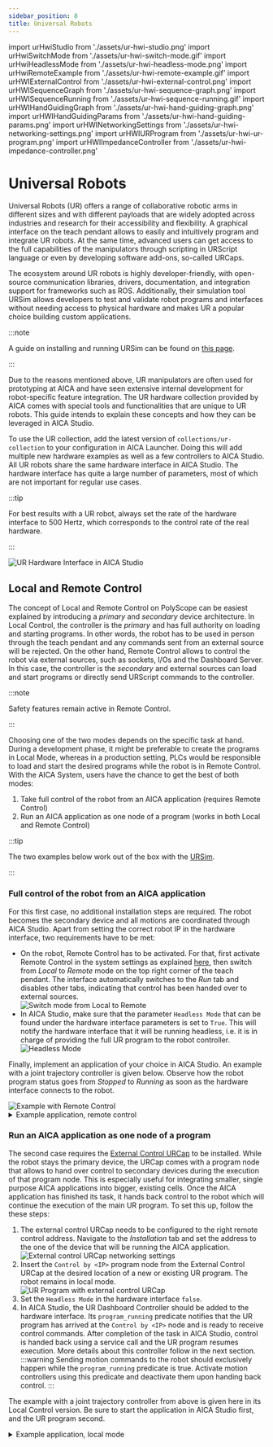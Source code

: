 ```yaml
---
sidebar_position: 8
title: Universal Robots
---
```


import urHwiStudio from './assets/ur-hwi-studio.png'
import urHwiSwitchMode from './assets/ur-hwi-switch-mode.gif'
import urHwiHeadlessMode from './assets/ur-hwi-headless-mode.png'
import urHwiRemoteExample from './assets/ur-hwi-remote-example.gif'
import urHWIExternalControl from './assets/ur-hwi-external-control.png'
import urHWISequenceGraph from './assets/ur-hwi-sequence-graph.png'
import urHWISequenceRunning from './assets/ur-hwi-sequence-running.gif'
import urHWIHandGuidingGraph from './assets/ur-hwi-hand-guiding-graph.png'
import urHWIHandGuidingParams from './assets/ur-hwi-hand-guiding-params.png'
import urHWINetworkingSettings from './assets/ur-hwi-networking-settings.png'
import urHWIURProgram from './assets/ur-hwi-ur-program.png'
import urHWIImpedanceController from './assets/ur-hwi-impedance-controller.png'

# Universal Robots

Universal Robots (UR) offers a range of collaborative robotic arms in different sizes and with different payloads that
are widely adopted across industries and research for their accessibility and flexibility. A graphical interface on the
teach pendant allows to easily and intuitively program and integrate UR robots. At the same time, advanced users can get
access to the full capabilities of the manipulators through scripting in URScript language or even by developing
software add-ons, so-called URCaps.

The ecosystem around UR robots is highly developer-friendly, with open-source communication libraries, drivers,
documentation, and integration support for frameworks such as ROS. Additionally, their simulation tool URSim allows
developers to test and validate robot programs and interfaces without needing access to physical hardware and makes
UR a popular choice building custom applications.

:::note

A guide on installing and running URSim can be found on [this page](./ur-sim-guide.md).

:::

Due to the reasons mentioned above, UR manipulators are often used for prototyping at AICA and have seen extensive
internal development for robot-specific feature integration. The UR hardware collection provided by AICA comes with
special tools and functionalities that are unique to UR robots. This guide intends to explain these concepts and how
they can be leveraged in AICA Studio.

To use the UR collection, add the latest version of `collections/ur-collection` to your configuration in AICA Launcher.
Doing this will add multiple new hardware examples as well as a few controllers to AICA Studio. All UR robots share the
same hardware interface in AICA Studio. The hardware interface has quite a large number of parameters, most of which are
not important for regular use cases.

:::tip

For best results with a UR robot, always set the rate of the hardware interface to 500 Hertz, which corresponds to the
control rate of the real hardware.

:::

<div class="text--center">
  <img src={urHwiStudio} alt="UR Hardware Interface in AICA Studio" />
</div>

<!-- TO ADD, TBD:

- use of the dashboard controller with local mode and the program node to hand back control between AICA and UR
- use of the UR impedance controller and hand guiding controller to leverage UR Force mode from AICA Studio
- use of the dashboard server to observe GPIOs, set payload, zero ft sensor etc -->

<!-- # Hardware Interface

TBD: There is already a [page](../../concepts/building-blocks/hardware-interfaces.md) on hardware interfaces. Are these
two conflicting? Should we link to this one?

Within the context of AICA Studio, but also in ROS, hardware interfaces are used as middleware between controllers and
actual hardware. In other words, they are tasked with two-way communication of commands and state feedback between the
robot and the controller that usually lies above. -->

## Local and Remote Control

The concept of Local and Remote Control on PolyScope can be easiest explained by introducing a _primary_ and _secondary_
device architecture. In Local Control, the controller is the _primary_ and has full authority on loading and starting
programs. In other words, the robot has to be used in person through the teach pendant and any commands sent from an
external source will be rejected. On the other hand, Remote Control allows to control the robot via external sources,
such as sockets, I/Os and the Dashboard Server. In this case, the controller is the _secondary_ and external sources can
load and start programs or directly send URScript commands to the controller.

:::note

Safety features remain active in Remote Control.

:::

Choosing one of the two modes depends on the specific task at hand. During a development phase, it might be preferable
to create the programs in Local Mode, whereas in a production setting, PLCs would be responsible to load and start the
desired programs while the robot is in Remote Control. With the AICA System, users have the chance to get the best
of both modes:

1. Take full control of the robot from an AICA application (requires Remote Control)
2. Run an AICA application as one node of a program (works in both Local and Remote Control)

:::tip

The two examples below work out of the box with the [URSim](./ur-sim-guide.md#installation).

:::

### Full control of the robot from an AICA application

For this first case, no additional installation steps are required. The robot becomes the secondary device and all
motions are coordinated through AICA Studio. Apart from setting the correct robot IP in the hardware interface, two
requirements have to be met:

- On the robot, Remote Control has to be activated. For that, first activate Remote Control in the system settings as
  explained [here](./ur-sim-guide.md#accessing-and-configuring-the-simulated-robot), then switch from _Local_ to
  _Remote_ mode on the top right corner of the teach pendant. The interface automatically switches to the _Run_ tab and
  disables other tabs, indicating that control has been handed over to external sources.
  <div class="text--center">
    <img src={urHwiSwitchMode} alt="Switch mode from Local to Remote" />
  </div>
- In AICA Studio, make sure that the parameter `Headless Mode` that can be found under the hardware interface parameters
  is set to `True`. This will notify the hardware interface that it will be running headless, i.e. it is in charge of
  providing the full UR program to the robot controller.
  <div class="text--center">
    <img src={urHwiHeadlessMode} alt="Headless Mode" />
  </div>

Finally, implement an application of your choice in AICA Studio. An example with a joint trajectory controller is given
below. Observe how the robot program status goes from _Stopped_ to _Running_ as soon as the hardware interface connects
to the robot.

<div class="text--center">
  <img src={urHwiRemoteExample} alt="Example with Remote Control" />
</div>

<details>
  <summary>Example application, remote control</summary>

  ```yaml
  schema: 2-0-4
  dependencies:
    core: v4.4.2
  frames:
    wp_1:
      reference_frame: world
      position:
        x: -0.027943
        y: 0.600701
        z: 0.202217
      orientation:
        w: 0.171776
        x: 0.985056
        y: 0.002386
        z: -0.012313
    wp_2:
      reference_frame: world
      position:
        x: 0.260809
        y: 0.604927
        z: 0.194871
      orientation:
        w: 0.132343
        x: 0.95897
        y: -0.030587
        z: -0.248852
    wp_3:
      reference_frame: world
      position:
        x: 0.147083
        y: 0.552997
        z: 0.328354
      orientation:
        w: 0.012478
        x: 0.999843
        y: 0.000392
        z: -0.012536
  on_start:
    load:
      hardware: hardware
  sequences:
    sequence:
      display_name: Sequence
      steps:
        - delay: 2
        - call_service:
            controller: joint_trajectory_controller
            hardware: hardware
            service: set_trajectory
            payload: "{frames: [wp_1, wp_2, wp_3], durations: [1.0, 1.0, 1.0],
              blending_factors: [1.0]}"
  hardware:
    hardware:
      display_name: Hardware Interface
      urdf: Universal Robots 5e
      rate: 500
      events:
        transitions:
          on_load:
            load:
              - controller: robot_state_broadcaster
                hardware: hardware
              - controller: joint_trajectory_controller
                hardware: hardware
      controllers:
        robot_state_broadcaster:
          plugin: aica_core_controllers/RobotStateBroadcaster
          events:
            transitions:
              on_load:
                switch_controllers:
                  hardware: hardware
                  activate: robot_state_broadcaster
        joint_trajectory_controller:
          plugin: aica_core_controllers/trajectory/JointTrajectoryController
          events:
            predicates:
              has_trajectory_succeeded:
                application: stop
            transitions:
              on_load:
                switch_controllers:
                  hardware: hardware
                  activate: joint_trajectory_controller
  graph:
    positions:
      buttons:
        button:
          x: -460
          y: 600
      hardware:
        hardware:
          x: 620
          y: -20
      sequences:
        sequence:
          x: 40
          y: 560
    buttons:
      button:
        on_click:
          sequence:
            start: sequence
    edges:
      sequence_sequence_event_trigger_2_hardware_hardware_joint_trajectory_controller_set_trajectory:
        path:
          - x: 420
            y: 1060
          - x: 620
            y: 1060
          - x: 620
            y: 900
      sequence_sequence_event_trigger_1_hardware_hardware_joint_trajectory_controller_set_trajectory:
        path:
          - x: 240
            y: 860
      hardware_hardware_joint_trajectory_controller_has_trajectory_succeeded_on_stop_on_stop:
        path:
          - x: 540
            y: 780
          - x: 540
            y: 480
          - x: -20
            y: 480
          - x: -20
            y: 140

  ```
</details>

### Run an AICA application as one node of a program

The second case requires the
[External Control URCap](https://github.com/UniversalRobots/Universal_Robots_ROS2_Driver/tree/jazzy/ur_robot_driver/resources)
to be installed. While the robot stays the primary device, the URCap comes with a program node that allows to hand over
control to secondary devices during the execution of that program node. This is especially useful for integrating
smaller, single purpose AICA applications into bigger, existing cells. Once the AICA application has finished its task,
it hands back control to the robot which will continue the execution of the main UR program. To set this up, follow the
these steps:

1. The external control URCap needs to be configured to the right remote control address. Navigate to the *Installation*
   tab and set the address to the one of the device that will be running the AICA application.
   <div class="text--center">
     <img src={urHWINetworkingSettings} alt="External control URCap networking settings" />
   </div>
2. Insert the `Control by <IP>` program node from the External Control URCap at the desired location of a new or
   existing UR program. The robot remains in local mode.
   <div class="text--center">
     <img src={urHWIURProgram} alt="UR Program with external control URCap" style={{ width: '40%' }} />
   </div>
3. Set the `Headless Mode` in the hardware interface `false`.
4. In AICA Studio, the UR Dashboard Controller should be added to the hardware interface. Its `program_running`
   predicate notifies that the UR program has arrived at the `Control by <IP>` node and is ready to receive control
   commands. After completion of the task in AICA Studio, control is handed back using a service call and the UR program
   resumes execution. More details about this controller follow in the next section.
   :::warning
   Sending motion commands to the robot should exclusively happen while the `program_running` predicate is true.
   Activate motion controllers using this predicate and deactivate them upon handing back control.
   :::

The example with a joint trajectory controller from above is given here in its Local Control version. Be sure to start
the application in AICA Studio first, and the UR program second.

<details>
  <summary>Example application, local mode</summary>

  ```yaml
schema: 2-0-4
dependencies:
  core: v4.4.2
frames:
  wp_1:
    reference_frame: world
    position:
      x: -0.027943
      y: 0.600701
      z: 0.202217
    orientation:
      w: 0.171776
      x: 0.985056
      y: 0.002386
      z: -0.012313
  wp_2:
    reference_frame: world
    position:
      x: 0.260809
      y: 0.604927
      z: 0.194871
    orientation:
      w: 0.132343
      x: 0.95897
      y: -0.030587
      z: -0.248852
  wp_3:
    reference_frame: world
    position:
      x: 0.147083
      y: 0.552997
      z: 0.328354
    orientation:
      w: 0.012478
      x: 0.999843
      y: 0.000392
      z: -0.012536
on_start:
  load:
    hardware: hardware
sequences:
  sequence:
    display_name: Sequence
    steps:
      - delay: 2
      - call_service:
          controller: joint_trajectory_controller
          hardware: hardware
          service: set_trajectory
          payload: "{frames: [wp_1, wp_2, wp_3], durations: [1.0, 1.0, 1.0],
            blending_factors: [1.0]}"
hardware:
  hardware:
    display_name: Hardware Interface
    urdf: Universal Robots 5e
    rate: 500
    events:
      transitions:
        on_load:
          load:
            - controller: robot_state_broadcaster
              hardware: hardware
            - controller: joint_trajectory_controller
              hardware: hardware
            - controller: ur_dashboard_controller
              hardware: hardware
    parameters:
      headless_mode: "false"
    controllers:
      robot_state_broadcaster:
        plugin: aica_core_controllers/RobotStateBroadcaster
        events:
          transitions:
            on_load:
              switch_controllers:
                hardware: hardware
                activate: robot_state_broadcaster
      joint_trajectory_controller:
        plugin: aica_core_controllers/trajectory/JointTrajectoryController
        events:
          predicates:
            has_trajectory_succeeded:
              call_service:
                controller: ur_dashboard_controller
                hardware: hardware
                service: hand_back_control
          transitions:
            on_activate:
              sequence:
                start: sequence
      ur_dashboard_controller:
        plugin: aica_ur_controllers/URDashboardController
        events:
          predicates:
            program_running:
              switch_controllers:
                hardware: hardware
                activate: joint_trajectory_controller
            hand_back_control_success:
              application: stop
          transitions:
            on_load:
              switch_controllers:
                hardware: hardware
                activate: ur_dashboard_controller
graph:
  positions:
    hardware:
      hardware:
        x: 780
        y: 0
    sequences:
      sequence:
        x: 80
        y: 380
  edges:
    sequence_sequence_event_trigger_2_hardware_hardware_joint_trajectory_controller_set_trajectory:
      path:
        - x: 420
          y: 1060
        - x: 620
          y: 1060
        - x: 620
          y: 900
    on_start_on_start_hardware_hardware:
      path:
        - x: 440
          y: 40
        - x: 440
          y: 60
    hardware_hardware_joint_trajectory_controller_on_activate_sequence_sequence:
      path:
        - x: 20
          y: 760
        - x: 20
          y: 440
    sequence_sequence_event_trigger_1_hardware_hardware_joint_trajectory_controller_set_trajectory:
      path:
        - x: 280
          y: 920
    hardware_hardware_ur_dashboard_controller_program_running_hardware_hardware_joint_trajectory_controller:
      path:
        - x: 460
          y: 1300
        - x: 460
          y: 640
    hardware_hardware_ur_dashboard_controller_hand_back_control_success_on_stop_on_stop:
      path:
        - x: -20
          y: 1260
        - x: -20
          y: 140
    hardware_hardware_joint_trajectory_controller_has_trajectory_succeeded_hardware_hardware_ur_dashboard_controller_hand_back_control:
      path:
        - x: 680
          y: 840
        - x: 680
          y: 1380
  ```
</details>

<!-- ## Dashboard controller

Dashboard controller allows interaction with UR's dashboard server to, among else, exchange control, set the payload,
and zero the force-torque sensor. Examples in this section describe how to set up and use this functionality.

A node running on the teaching pendant can be modified to hand over control to an AICA application that will perform a
task. Once this task is finished, the application will hand over control to the pendant, so that the rest of the program
runs. The following example shows how to achieve that:

1. In the teaching pendant, add the external control URCap and place it where the program should stop and hand over
   control. The command can be found under the URCaps menu on the left.

    <div class="text--center">
      <img src={urHWIExternalControl} alt="External Control Node" />
    </div>

2. Create a new AICA application, adding a hardware interface and selecting the appropriate UR manipulator.

3. In the settings of the manipulator, set the **Headless mode** to **false**.

4. Click on the **+** icon in the **Controllers** list, and select the **UR Dashboard Controller**.

5. Set up what the AICA application should be doing. For the purposes of this example, the paylod of the robot will be
   adjusted, using the same controller. Click on the **+** icon on the top right and add a new sequence.

6. Set the first step of the sequence to a delay of 2 seconds. Then, click on the **+** icon right next to the sequence
   block to add a second step, which should be an event. Connect it to the **Set payload** service of the Dashboard
   Controller, and click on the gear icon on top of the line to modify the arguments.

7. The service call should be formatted as a dictionary of the required values, the mass and the center of gravity. For
   example, it could look like the following:

```yaml
{ 
  mass: 1.2, 
  cog: [0.15, 0.1, 0.05] 
}
```

8. Add another delay of 2 seconds, and finally another event, connected to the **Hand back control** service of the
   Dashboard Controller.

9. The sequence should start when the pendant hands over control. To achieve that, connect the **Programm running**
   predicate of the controller to the sequence block, setting the event to **Start**. The application graph should look
   like the following:

    <div class="text--center">
      <img src={urHWISequenceGraph} alt="Sequence application graph" />
    </div>

Click on **Play** to run the AICA application. Repeat the same at the teaching pendant's screen to run the program. The
robot moves through the positions and stops to hand over control to AICA Studio. The payload is adjusted, and control is
handed back to the pendant.

<div class="text--center">
  <img src={urHWISequenceRunning} alt="Exchange of control" />
</div>

## Hand Guiding controller

It is quite common that users need to manually adjust the position of the manipulator, either for practical -move to a
part approach location and teach it to the robot- or safety reasons. While in Local mode, this can be achieved through
the Freedrive function of the teach pendant, which is, however, in some senses limited. It demands users to press on the
button behind the pendant and then adjust the configuration almost joint by joint, with the feedback being quite light
and unresponsive at times.

For that purpose, AICA offers a hand guiding controller as a part of the UR hardware collection, based on UR's native
force mode, and enriched with additional functionality such as spatial limits. To use it, simply click on the **+** icon
in the **Controllers** list, and select the **UR Hand Guiding Controller**.

<div class="text--center">
  <img src={urHWIHandGuidingGraph} alt="Hand guiding controller graph" />
</div>

Since the controller uses force mode, it needs the name, the reference frame of the force/torque (FT) sensor, as well
as the maximum forces the robot is allowed to apply (force limits). In the settings of the controller set the name of 
the sensor as **ur_tcp_fts_sensor** and the frame as **ur_tool0**. 

:::note

Attempts to guide the robot by pushing on individual links will fail, as the forces must act on the FT sensor on the end
effector.

:::

After pressing **Play**, the manipulator can be hand guided to points in space, driven by the forces applied on its end
effector. In other words, it reads forces in the FT sensor, and "admits" them, trying to set the measured force to zero.
The controller can be further tuned and adjusted by using its parameters:

- **Velocity/Force limits**: the velocities and forces that can be applied by the controller in force mode (X, Y, Z, RZ, RY,
  RZ).
- **Force/Torque threshold**: the thresholds above which the hand guiding behavior is activated.
- **Compliant axes selection**: the axes along which the robot can be hand guided (1-enabled, 0-disabled).
- **Hold delay**: forces below the thresholds above for this duration will disable hand guiding.
- **X/Y/Z limits**: spatial boundaries for the end effector motion, vectors of two values for the lower and upper limit.
- **Reference orientation**: quaternion representing a desired orientation in base frame
- **Angular limit**: allowed deviation from the reference orientation
- **Linear/Angular boundary strength**: gains to apply restitution forces/torques, in case linear or angular limits are
  exceeded.

<div class="text--center">
  <img src={urHWIHandGuidingParams} alt="Hand guiding controller parameters" style={{ width: '40%' }} />
</div>

## Impedance controller

AICA's UR impedance controller is tailored to take advantage of UR's force mode to drive the robot in a compliant manner, 
enabling safe, adaptive interaction with the environment.

The controller takes a desired Cartesian state as input. Then, it computes the error between input and current state. Using the defined
stiffness and damping parameters, it applies a desired wrench in space. In cases of obstacle-free space this will result in uninterrupted motion,
while the robot will react compliantly to disturbances and forces applied on the end effector (where the force sensor lies).   

:::note

For the controller to operate, the names of the sensor, the reference frame and the force limits need to be defined similarly to previous sections. 

:::

<div class="text--center">
  <img src={urHWIImpedanceController} alt="UR Impedance controller parameters" style={{ width: '40%' }} />
</div> -->